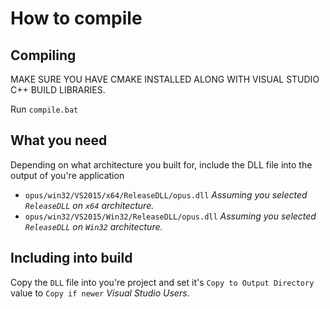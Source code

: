 # How to compile
## Compiling
MAKE SURE YOU HAVE CMAKE INSTALLED ALONG WITH VISUAL STUDIO C++ BUILD LIBRARIES.

Run `compile.bat`

## What you need
Depending on what architecture you built for, include the DLL file into the output of you're application

- `opus/win32/VS2015/x64/ReleaseDLL/opus.dll` *Assuming you selected `ReleaseDLL` on `x64` architecture.*
- `opus/win32/VS2015/Win32/ReleaseDLL/opus.dll` *Assuming you selected `ReleaseDLL` on `Win32` architecture.*

## Including into build
Copy the `DLL` file into you're project and set it's `Copy to Output Directory` value to `Copy if newer` *Visual Studio Users*.
